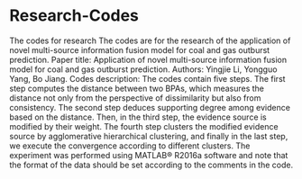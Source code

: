 # Research-Codes
The codes for research
The codes are for the research of the application of novel multi-source information fusion model for coal and gas outburst prediction.
Paper title: Application of novel multi-source information fusion model for coal and gas outburst prediction.
Authors: Yingjie Li, Yongguo Yang, Bo Jiang.
Codes description: The codes contain five steps. The first step computes the distance between two BPAs, which measures the distance not only from the perspective of dissimilarity but also from consistency. The second step deduces supporting degree among evidence based on the distance. Then, in the third step, the evidence source is modified by their weight. The fourth step clusters the modified evidence source by agglomerative hierarchical clustering, and finally in the last step, we execute the convergence according to different clusters. The experiment was performed using MATLAB® R2016a software and note that the format of the data should be set according to the comments in the code.
